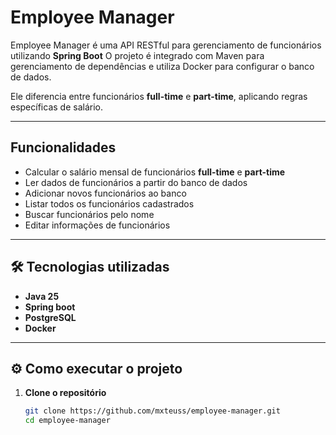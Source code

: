 
#  Employee Manager

Employee Manager é uma API RESTful para gerenciamento de funcionários utilizando **Spring Boot**
O projeto é integrado com Maven para gerenciamento de dependências e utiliza Docker para configurar o banco de dados.  

Ele diferencia entre funcionários **full-time** e **part-time**, aplicando regras específicas de salário.

---

##  Funcionalidades
-  Calcular o salário mensal de funcionários **full-time** e **part-time**  
-  Ler dados de funcionários a partir do banco de dados  
-  Adicionar novos funcionários ao banco  
-  Listar todos os funcionários cadastrados  
-  Buscar funcionários pelo nome  
-  Editar informações de funcionários  

---

## 🛠️ Tecnologias utilizadas
- **Java 25**
- **Spring boot**
- **PostgreSQL**
- **Docker**

---

## ⚙️ Como executar o projeto

1. **Clone o repositório**  
   ```bash
   git clone https://github.com/mxteuss/employee-manager.git
   cd employee-manager
